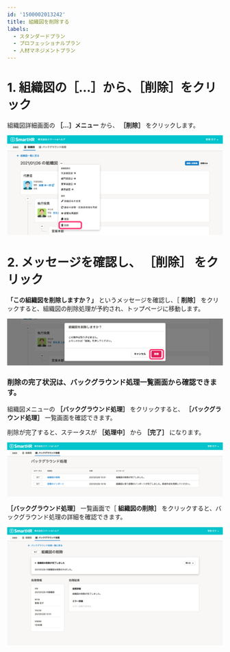 ```yaml
---
id: '1500002013242'
title: 組織図を削除する
labels:
  - スタンダードプラン
  - プロフェッショナルプラン
  - 人材マネジメントプラン
---
```

# 1\. 組織図の［…］から、［削除］をクリック

組織図詳細画面の **［…］メニュー** から、 **［削除］** をクリックします。

![b-1.png](./b-1.png)

# 2\. メッセージを確認し、 **［削除］** をクリック

 **「この組織図を削除しますか？」** というメッセージを確認し、［ **削除］** をクリックすると、組織図の削除処理が予約され、トップページに移動します。

![b-2.png](./b-2.png)

### 削除の完了状況は、バックグラウンド処理一覧画面から確認できます。

組織図メニューの **［バックグラウンド処理］** をクリックすると、 **［バックグラウンド処理］** 一覧画面を確認できます。

削除が完了すると、ステータスが **［処理中］** から **［完了］** になります。

![background_delited.png](./background_delited.png)

 **［バックグラウンド処理］** 一覧画面で［ **組織図の削除］** をクリックすると、バックグラウンド処理の詳細を確認できます。

![delited.png](./delited.png)
